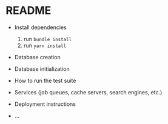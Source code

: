 # README

* Install dependencies
  1. run `bundle install`
  2. run `yarn install`
* Database creation

* Database initialization

* How to run the test suite

* Services (job queues, cache servers, search engines, etc.)

* Deployment instructions

* ...
